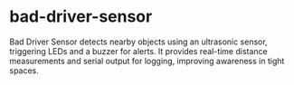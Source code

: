 # bad-driver-sensor
Bad Driver Sensor detects nearby objects using an ultrasonic sensor, triggering LEDs and a buzzer for alerts. It provides real-time distance measurements and serial output for logging, improving awareness in tight spaces.
